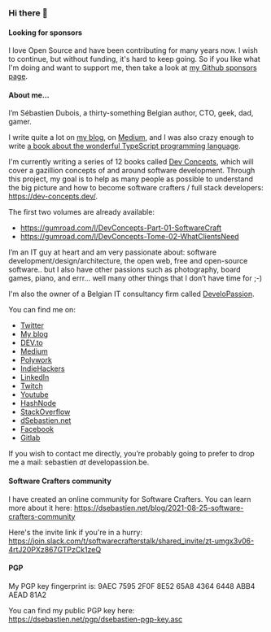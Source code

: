 ### Hi there 👋

#### Looking for sponsors
I love Open Source and have been contributing for many years now. I wish to continue, but without funding, it's hard to keep going. So if you like what I'm doing and want to support me, then take a look at [my Github sponsors page](https://github.com/sponsors/dsebastien).

#### About me...

I’m Sébastien Dubois, a thirty-something Belgian author, CTO, geek, dad, gamer.

I write quite a lot on [my blog](https://dsebastien.net), on [Medium](https://dsebastien.medium.com), and I was also crazy enough to write [a book about the wonderful TypeScript programming language](https://www.amazon.com/Learn-TypeScript-Building-Applications-understanding/dp/1789615860/).

I'm currently writing a series of 12 books called [Dev Concepts](https://dev-concepts.dev), which will cover a gazillion concepts of and around software development. Through this project, my goal is to help as many people as possible to understand the big picture and how to become software crafters / full stack developers: https://dev-concepts.dev/.

The first two volumes are already available:

* https://gumroad.com/l/DevConcepts-Part-01-SoftwareCraft
* https://gumroad.com/l/DevConcepts-Tome-02-WhatClientsNeed

I’m an IT guy at heart and am very passionate about: software development/design/architecture, the open web, free and open-source software.. but I also have other passions such as photography, board games, piano, and errr… well many other things that I don’t have time for ;-)

I'm also the owner of a Belgian IT consultancy firm called [DeveloPassion](https://www.developassion.be/).

You can find me on:
* [Twitter](https://twitter.com/dsebastien)
* [My blog](https://dsebastien.net)
* [DEV.to](https://dev.to/dsebastien)
* [Medium](http://dsebastien.medium.com/)
* [Polywork](https://updates.dsebastien.net/)
* [IndieHackers](https://www.indiehackers.com/dSebastien)
* [LinkedIn](https://www.linkedin.com/in/sebastiend)
* [Twitch](https://www.twitch.tv/dsebastien)
* [Youtube](https://www.youtube.com/channel/UCz0x-VJhvKwV-PK3E_i5G1w)
* [HashNode](https://dsebastien.hashnode.dev/)
* [StackOverflow](https://stackoverflow.com/users/226630/dsebastien)
* [dSebastien.net](https://www.dsebastien.net/)
* [Facebook](https://www.facebook.com/trankill)
* [Gitlab](https://gitlab.com/dsebastien)

If you wish to contact me directly, you’re probably going to prefer to drop me a mail: sebastien _at_ developassion.be.

#### Software Crafters community

I have created an online community for Software Crafters.
You can learn more about it here: https://dsebastien.net/blog/2021-08-25-software-crafters-community

Here's the invite link if you're in a hurry: https://join.slack.com/t/softwarecrafterstalk/shared_invite/zt-umgx3v06-4rtJ20PXz867GTPzCk1zeQ

#### PGP
My PGP key fingerprint is: 9AEC 7595 2F0F 8E52 65A8  4364 6448 ABB4 AEAD 81A2

You can find my public PGP key here: https://dsebastien.net/pgp/dsebastien-pgp-key.asc
